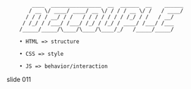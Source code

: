             ____  ________________  __  ______  __    ______
           / __ \/ ____/ ____/ __ \/ / / / __ \/ /   / ____/
          / / / / __/ / /   / / / / / / / /_/ / /   / __/
         / /_/ / /___/ /___/ /_/ / /_/ / ____/ /___/ /___
        /_____/_____/\____/\____/\____/_/   /_____/_____/

        • HTML => structure

        • CSS => style

        • JS => behavior/interaction

















































































slide 011
